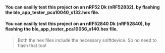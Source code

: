 #### You can easilly test this project on an nRF52 Dk (nRF52832), by flashing the **ble_app_tester_pca10040_s132.hex** file.

#### You can easilly test this project on an nRF52840 Dk (nRF52840), by flashing the **ble_app_tester_pca10056_s140.hex** file.

> Both the hex files include the necessary solftdevice. So no need to flash that too!
